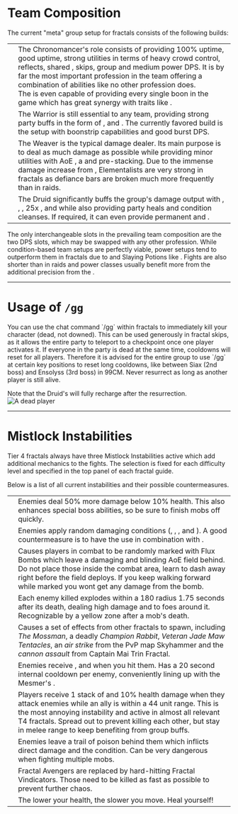 # Team Composition

The current "meta" group setup for fractals consists of the following builds:

| | |
| --- | --- |
| <Specialization name="chronomancer"/> | The Chronomancer's role consists of providing 100% <Boon name="quickness"/> uptime, good <Boon name="alacrity"/> uptime, strong utilities in terms of heavy crowd control, reflects, shared <Boon name="aegis"/>, <Skill id="10197" profession="mesmer"/> skips, group <Effect name="stealth"/> and medium power DPS. It is by far the most important profession in the team offering a combination of abilities like no other profession does.<br/>The <Specialization name="chronomancer" prefix="boon"/> is even capable of providing every single boon in the game which has great synergy with traits like <Trait id="1511" profession="elementalist"/>. |
| <Specialization name="warrior"/> | The Warrior is still essential to any team, providing strong party buffs in the form of <Skill id="14405" profession="warrior"/>, <Skill id="14407" profession="warrior"/> and <Trait id="1482" profession="warrior"/>. The currently favored build is the <Specialization prefix="hybrid" name="spellbreaker"/> setup with boonstrip capabilities and good burst DPS. |
| <Specialization name="weaver"/> | The Weaver is the typical damage dealer. Its main purpose is to deal as much damage as possible while providing minor utilities with AoE <Condition name="blind"/>, a <Skill id="5536" profession="elementalist"/> and <Boon name="might"/> pre-stacking. Due to the immense damage increase from <Trait id="1502" profession="elementalist"/>, Elementalists are very strong in fractals as defiance bars are broken much more frequently than in raids. |
| <Specialization name="druid"/> | The Druid significantly buffs the group's damage output with <Skill id="12493" profession="ranger"/>, <Skill id="12497" profession="ranger"/>, <Skill id="31582" profession="ranger"/>, 25x <Boon name="might"/>, <Boon name="fury"/> and <Trait id="1016" profession="ranger"/> while also providing party heals and condition cleanses. If required, it can even provide permanent <Boon name="protection"/> and <Boon name="stability"/>. |

The only interchangeable slots in the prevailing team composition are the two DPS slots, which may be swapped with any other profession. While condition-based team setups are perfectly viable, power setups tend to outperform them in fractals due to <Item id="24868"/> and Slaying Potions like <Item id="50082"/>. Fights are also shorter than in raids and power classes usually benefit more from the additional precision from the <Item id="79722"/>.

---

# Usage of `/gg`

<Grid>
<Column>
You can use the chat command `/gg` within fractals to immediately kill your character (dead, not downed). This can be used generously in fractal skips, as it allows the entire party to teleport to a checkpoint once one player activates it.
If everyone in the party is dead at the same time, cooldowns will reset for all players. Therefore it is advised for the entire group to use `/gg` at certain key positions to reset long cooldowns, like between Siax (2nd boss) and Ensolyss (3rd boss) in 99CM. Never resurrect as long as another player is still alive.

Note that the Druid's <Skill id="31869"/> will fully recharge after the resurrection.
</Column>
<Column width="6" compact>
    <Image src="mechanics/fractal-basics/images/gg.jpg" title="A dead player" compact/>
</Column>
</Grid>

---

# Mistlock Instabilities

Tier 4 fractals always have three Mistlock Instabilities active which add additional mechanics to the fights. The selection is fixed for each difficulty level and specified in the top panel of each fractal guide.

Below is a list of all current instabilities and their possible countermeasures.

| | |
| --- | --- |
| <Instability name="Adrenaline Rush"/> | Enemies deal 50% more damage below 10% health. This also enhances special boss abilities, so be sure to finish mobs off quickly. |
| <Instability name="Afflicted"/> | Enemies apply random damaging conditions (<Condition name="bleeding"/>, <Condition name="burning"/>, <Condition name="confusion"/>, <Condition name="poison"/> and <Condition name="torment"/>). A good countermeasure is to have the <Specialization name="druid"/> use <Skill id="12489"/> in combination with <Trait id="1075"/>. |
| <Instability name="Flux Bomb"/> | Causes players in combat to be randomly marked with Flux Bombs which leave a damaging and blinding AoE field behind. Do not place those inside the combat area, learn to dash away right before the field deploys. If you keep walking forward while marked you wont get any damage from the bomb. |
| <Instability name="Last Laugh"/> | Each enemy killed explodes within a 180 radius 1.75 seconds after its death, dealing high damage and <Control name="launch"/> to foes around it. Recognizable by a yellow zone after a mob's death. |
| <Instability name="Mists Convergence"/> | Causes a set of effects from other fractals to spawn, including *The Mossman*, a deadly *Champion Rabbit*, *Veteran Jade Maw Tentacles*, an *air strike* from the PvP map Skyhammer and the *cannon assault* from Captain Mai Trin Fractal. |
| <Instability name="No Pain, No Gain"/> | Enemies receive <Boon name="protection"/>, <Boon name="might"/> and <Boon name="fury"/> when you hit them. Has a 20 second internal cooldown per enemy, conveniently lining up with the Mesmer's <Skill id="10267"/>. |
| <Instability name="Social Awkwardness"/> | Players receive 1 stack of <Effect name="agony"/> and 10% health damage when they attack enemies while an ally is within a 44 unit range. This is the most annoying instability and active in almost all relevant T4 fractals. Spread out to prevent killing each other, but stay in melee range to keep benefiting from group buffs. |
| <Instability name="Toxic Trail"/> | Enemies leave a trail of poison behind them which inflicts direct damage and the <Condition name="poison"/> condition. Can be very dangerous when fighting multiple mobs. |
| <Instability name="Fractal Vindicators"/> | Fractal Avengers are replaced by hard-hitting Fractal Vindicators. Those need to be killed as fast as possible to prevent further chaos. |
| <Instability name="Hamstrung"/> | The lower your health, the slower you move. Heal yourself! |
